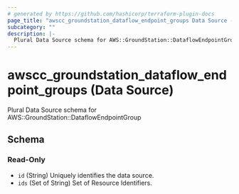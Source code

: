 ```yaml
---
# generated by https://github.com/hashicorp/terraform-plugin-docs
page_title: "awscc_groundstation_dataflow_endpoint_groups Data Source - terraform-provider-awscc"
subcategory: ""
description: |-
  Plural Data Source schema for AWS::GroundStation::DataflowEndpointGroup
---
```


# awscc_groundstation_dataflow_endpoint_groups (Data Source)

Plural Data Source schema for AWS::GroundStation::DataflowEndpointGroup



<!-- schema generated by tfplugindocs -->
## Schema

### Read-Only

- `id` (String) Uniquely identifies the data source.
- `ids` (Set of String) Set of Resource Identifiers.


